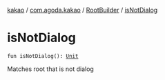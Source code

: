 [kakao](../../index.md) / [com.agoda.kakao](../index.md) / [RootBuilder](index.md) / [isNotDialog](./is-not-dialog.md)

# isNotDialog

`fun isNotDialog(): `[`Unit`](https://kotlinlang.org/api/latest/jvm/stdlib/kotlin/-unit/index.html)

Matches root that is not dialog

